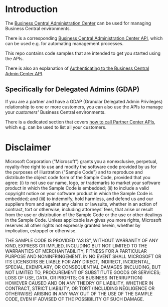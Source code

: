 # Introduction

The [Business Central Administration Center](https://docs.microsoft.com/en-us/dynamics365/business-central/dev-itpro/administration/tenant-admin-center) can be used for managing Business Central environments.

There is a corresponding [Business Central Administration Center API](https://docs.microsoft.com/en-us/dynamics365/business-central/dev-itpro/administration/administration-center-api), which can be used e.g. for automating management processes.

This repo contains code samples that are intended to get you started using the APIs.

There is also an explanation of [Authenticating to the Business Central Admin Center API](Authentication.md).



## Specifically for Delegated Admins (GDAP)

If you are a partner and have a GDAP (Granular Delegated Admin Privileges) relationship to one or more customers, you can also use the APIs to manage your *customers'* Business Central environments.

There is a dedicated section that covers [how to call Partner Center APIs](PowerShell/PartnerCenter.ps1), which e.g. can be used to list all your customers.



# Disclaimer
Microsoft Corporation (“Microsoft”) grants you a nonexclusive, perpetual, royalty-free right to use and modify the software code provided by us for the purposes of illustration  ("Sample Code") and to reproduce and distribute the object code form of the Sample Code, provided that you agree: (i) to not use our name, logo, or trademarks to market your software product in which the Sample Code is embedded; (ii) to include a valid copyright notice on your software product in which the Sample Code is embedded; and (iii) to indemnify, hold harmless, and defend us and our suppliers from and against any claims or lawsuits, whether in an action of contract, tort or otherwise, including attorneys’ fees, that arise or result from the use or distribution of the Sample Code or the use or other dealings in the Sample Code. Unless applicable law gives you more rights, Microsoft reserves all other rights not expressly granted herein, whether by implication, estoppel or otherwise. 

THE SAMPLE CODE IS PROVIDED "AS IS", WITHOUT WARRANTY OF ANY KIND, EXPRESS OR IMPLIED, INCLUDING BUT NOT LIMITED TO THE WARRANTIES OF MERCHANTABILITY, FITNESS FOR A PARTICULAR PURPOSE AND NONINFRINGEMENT. IN NO EVENT SHALL MICROSOFT OR ITS LICENSORS BE LIABLE FOR ANY DIRECT, INDIRECT, INCIDENTAL, SPECIAL, EXEMPLARY, OR CONSEQUENTIAL DAMAGES (INCLUDING, BUT NOT LIMITED TO, PROCUREMENT OF SUBSTITUTE GOODS OR SERVICES; LOSS OF USE, DATA, OR PROFITS; OR BUSINESS INTERRUPTION) HOWEVER CAUSED AND ON ANY THEORY OF LIABILITY, WHETHER IN CONTRACT, STRICT LIABILITY, OR TORT (INCLUDING NEGLIGENCE OR OTHERWISE) ARISING IN ANY WAY OUT OF THE USE OF THE SAMPLE CODE, EVEN IF ADVISED OF THE POSSIBILITY OF SUCH DAMAGE.
